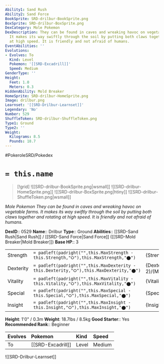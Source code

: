 ```yaml
---
Ability1: Sand Rush
Ability2: Sand Force
BookSprite: SRD-drilbur-BookSprite.png
BoxSprite: SRD-drilbur-BoxSprite.png
DexCategory: Mole Pokemon
DexDescription: They can be found in caves and wreaking havoc on vegetable farms.
  It makes its way swiftly through the soil by putting both claws together and rotating
  at high speed. It is friendly and not afraid of humans.
EventAbilities: ''
Evolutions:
- Evolves: To
  Kind: Level
  Pokemon: '[[SRD-Excadrill]]'
  Speed: Medium
GenderType: ''
Height:
  Feet: 1.0
  Meters: 0.3
HiddenAbility: Mold Breaker
HomeSprite: SRD-drilbur-HomeSprite.png
Image: drilbur.png
Learnset: '[[SRD-Drilbur-Learnset]]'
Legendary: 'No'
Number: 529
ShuffleToken: SRD-drilbur-ShuffleToken.png
Type1: Ground
Type2: ''
Weight:
  Kilograms: 8.5
  Pounds: 18.7
---
```


#PokeroleSRD/Pokedex

# `= this.name`

> [!grid]
> ![[SRD-drilbur-BookSprite.png|wsmall]]
> ![[SRD-drilbur-HomeSprite.png]]
> ![[SRD-drilbur-BoxSprite.png|htiny]]
> ![[SRD-drilbur-ShuffleToken.png|wsmall]]


*Mole Pokemon*
*They can be found in caves and wreaking havoc on vegetable farms. It makes its way swiftly through the soil by putting both claws together and rotating at high speed. It is friendly and not afraid of humans.*

**DexID**:: 0529
**Name**:: Drilbur
**Type**:: Ground
**Abilities**:: [[SRD-Sand Rush|Sand Rush]] / [[SRD-Sand Force|Sand Force]] ([[SRD-Mold Breaker|Mold Breaker]])
**Base HP**:: 3

|           |                                                                                        |                                          |
| --------- | -------------------------------------------------------------------------------------- | ---------------------------------------- |
| Strength  | `= padleft(padright("",this.MaxStrength - this.Strength,"⭘"),this.MaxStrength,"⬤")`    | (Strength::2)/(MaxStrength::5)   |
| Dexterity | `= padleft(padright("",this.MaxDexterity - this.Dexterity,"⭘"),this.MaxDexterity,"⬤")` | (Dexterity:: 2)/(MaxDexterity::4) |
| Vitality  | `= padleft(padright("",this.MaxVitality - this.Vitality,"⭘"),this.MaxVitality,"⬤")`    | (Vitality::1)/(MaxVitality::3)   |
| Special   | `= padleft(padright("",this.MaxSpecial - this.Special,"⭘"),this.MaxSpecial,"⬤")`       | (Special::1)/(MaxSpecial::3)     |
| Insight   | `= padleft(padright("",this.MaxInsight - this.Insight,"⭘"),this.MaxInsight,"⬤")`       | (Insight::2)/(MaxInsight::4)     |

**Height**: 1'0" / 0.3m
**Weight**: 18.7lbs / 8.5kg
**Good Starter**:: Yes
**Recommended Rank**:: Beginner

| Evolves   | Pokemon           | Kind   | Speed   |
|:----------|:------------------|:-------|:--------|
| To        | [[SRD-Excadrill]] | Level  | Medium  |

![[SRD-Drilbur-Learnset]]